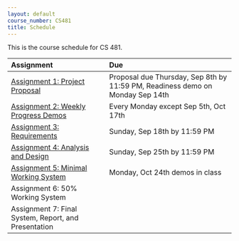 ```yaml
---
layout: default
course_number: CS481
title: Schedule
---
```


This is the course schedule for CS 481.

**Assignment** | **Due**
:--------------|:---------
[Assignment 1: Project Proposal](assign/assign01.html)                       | Proposal due Thursday, Sep 8th by 11:59 PM, Readiness demo on Monday Sep 14th
[Assignment 2: Weekly Progress Demos](assign/assign02.html)                  | Every Monday except Sep 5th, Oct 17th
[Assignment 3: Requirements](assign/assign03.html)                           | Sunday, Sep 18th by 11:59 PM 
[Assignment 4: Analysis and Design](assign/assign04.html)                    | Sunday, Sep 25th by 11:59 PM
[Assignment 5: Minimal Working System](assign/assign05.html)                 | Monday, Oct 24th demos in class 
Assignment 6: 50% Working System                                             | 
Assignment 7: Final System, Report, and Presentation                         | 


<!--
Old Fall 2015 Schedule
----- ----- ----- ----- ----- ----- 
[Assignment 6: 50% Working System](assign/assign06.html) | Monday, Nov 16th demos in class
[Assignment 7: Final System, Report, and Presentation](assign/assign07.html) | See assignment description
-->
